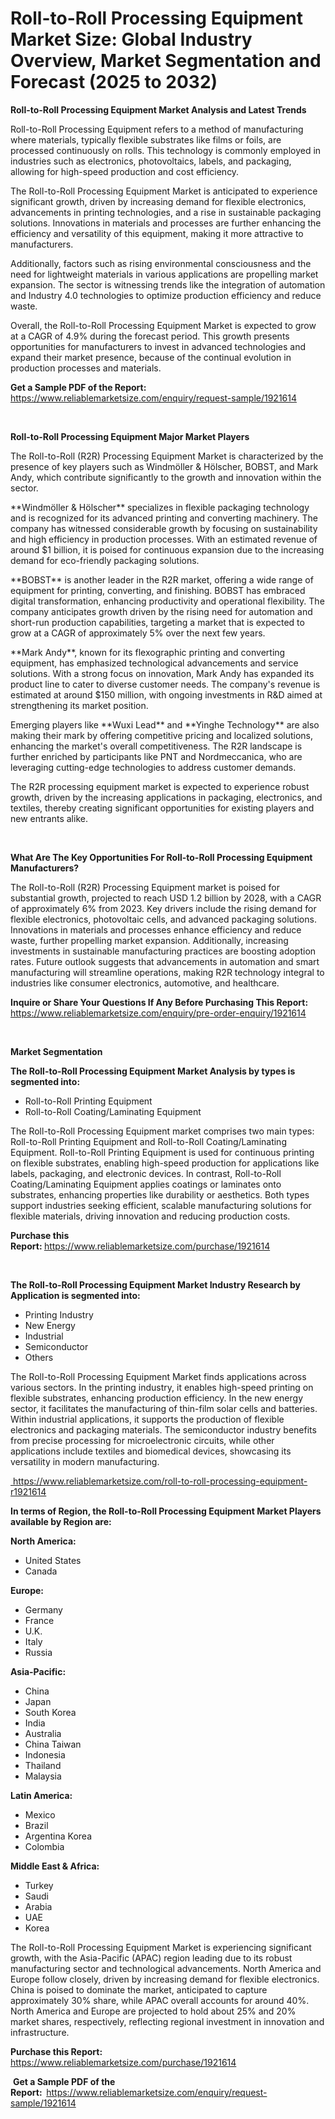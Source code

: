 <p><h1>Roll-to-Roll Processing Equipment Market Size: Global Industry Overview, Market Segmentation and Forecast (2025 to 2032)</h1></p><p><strong>Roll-to-Roll Processing Equipment Market Analysis and Latest Trends</strong></p>
<p><p>Roll-to-Roll Processing Equipment refers to a method of manufacturing where materials, typically flexible substrates like films or foils, are processed continuously on rolls. This technology is commonly employed in industries such as electronics, photovoltaics, labels, and packaging, allowing for high-speed production and cost efficiency. </p><p>The Roll-to-Roll Processing Equipment Market is anticipated to experience significant growth, driven by increasing demand for flexible electronics, advancements in printing technologies, and a rise in sustainable packaging solutions. Innovations in materials and processes are further enhancing the efficiency and versatility of this equipment, making it more attractive to manufacturers.</p><p>Additionally, factors such as rising environmental consciousness and the need for lightweight materials in various applications are propelling market expansion. The sector is witnessing trends like the integration of automation and Industry 4.0 technologies to optimize production efficiency and reduce waste. </p><p>Overall, the Roll-to-Roll Processing Equipment Market is expected to grow at a CAGR of 4.9% during the forecast period. This growth presents opportunities for manufacturers to invest in advanced technologies and expand their market presence, because of the continual evolution in production processes and materials.</p></p>
<p><strong>Get a Sample PDF of the Report:&nbsp;</strong> <a href="https://www.reliablemarketsize.com/enquiry/request-sample/1921614?utm_campaign=3550&utm_medium=2&utm_source=Github&utm_content=ia&utm_term=12042025&utm_id=roll-to-roll-processing-equipment">https://www.reliablemarketsize.com/enquiry/request-sample/1921614</a></p>
<p>&nbsp;</p>
<p><strong>Roll-to-Roll Processing Equipment Major Market Players</strong></p>
<p><p>The Roll-to-Roll (R2R) Processing Equipment Market is characterized by the presence of key players such as Windmöller & Hölscher, BOBST, and Mark Andy, which contribute significantly to the growth and innovation within the sector.</p><p>**Windmöller & Hölscher** specializes in flexible packaging technology and is recognized for its advanced printing and converting machinery. The company has witnessed considerable growth by focusing on sustainability and high efficiency in production processes. With an estimated revenue of around $1 billion, it is poised for continuous expansion due to the increasing demand for eco-friendly packaging solutions.</p><p>**BOBST** is another leader in the R2R market, offering a wide range of equipment for printing, converting, and finishing. BOBST has embraced digital transformation, enhancing productivity and operational flexibility. The company anticipates growth driven by the rising need for automation and short-run production capabilities, targeting a market that is expected to grow at a CAGR of approximately 5% over the next few years.</p><p>**Mark Andy**, known for its flexographic printing and converting equipment, has emphasized technological advancements and service solutions. With a strong focus on innovation, Mark Andy has expanded its product line to cater to diverse customer needs. The company's revenue is estimated at around $150 million, with ongoing investments in R&D aimed at strengthening its market position.</p><p>Emerging players like **Wuxi Lead** and **Yinghe Technology** are also making their mark by offering competitive pricing and localized solutions, enhancing the market's overall competitiveness. The R2R landscape is further enriched by participants like PNT and Nordmeccanica, who are leveraging cutting-edge technologies to address customer demands.</p><p>The R2R processing equipment market is expected to experience robust growth, driven by the increasing applications in packaging, electronics, and textiles, thereby creating significant opportunities for existing players and new entrants alike.</p></p>
<p>&nbsp;</p>
<p><strong>What Are The Key Opportunities For Roll-to-Roll Processing Equipment Manufacturers?</strong></p>
<p><p>The Roll-to-Roll (R2R) Processing Equipment market is poised for substantial growth, projected to reach USD 1.2 billion by 2028, with a CAGR of approximately 6% from 2023. Key drivers include the rising demand for flexible electronics, photovoltaic cells, and advanced packaging solutions. Innovations in materials and processes enhance efficiency and reduce waste, further propelling market expansion. Additionally, increasing investments in sustainable manufacturing practices are boosting adoption rates. Future outlook suggests that advancements in automation and smart manufacturing will streamline operations, making R2R technology integral to industries like consumer electronics, automotive, and healthcare.</p></p>
<p><strong>Inquire or Share Your Questions If Any Before Purchasing This Report:</strong> <a href="https://www.reliablemarketsize.com/enquiry/pre-order-enquiry/1921614?utm_campaign=3550&utm_medium=2&utm_source=Github&utm_content=ia&utm_term=12042025&utm_id=roll-to-roll-processing-equipment">https://www.reliablemarketsize.com/enquiry/pre-order-enquiry/1921614</a></p>
<p>&nbsp;</p>
<p><strong>Market Segmentation</strong></p>
<p><strong>The Roll-to-Roll Processing Equipment Market Analysis by types is segmented into:</strong></p>
<p><ul><li>Roll-to-Roll Printing Equipment</li><li>Roll-to-Roll Coating/Laminating Equipment</li></ul></p>
<p><p>The Roll-to-Roll Processing Equipment market comprises two main types: Roll-to-Roll Printing Equipment and Roll-to-Roll Coating/Laminating Equipment. Roll-to-Roll Printing Equipment is used for continuous printing on flexible substrates, enabling high-speed production for applications like labels, packaging, and electronic devices. In contrast, Roll-to-Roll Coating/Laminating Equipment applies coatings or laminates onto substrates, enhancing properties like durability or aesthetics. Both types support industries seeking efficient, scalable manufacturing solutions for flexible materials, driving innovation and reducing production costs.</p></p>
<p><strong>Purchase this Report:&nbsp;</strong><a href="https://www.reliablemarketsize.com/purchase/1921614?utm_campaign=3550&utm_medium=2&utm_source=Github&utm_content=ia&utm_term=12042025&utm_id=roll-to-roll-processing-equipment">https://www.reliablemarketsize.com/purchase/1921614</a></p>
<p>&nbsp;</p>
<p><strong>The Roll-to-Roll Processing Equipment Market Industry Research by Application is segmented into:</strong></p>
<p><ul><li>Printing Industry</li><li>New Energy</li><li>Industrial</li><li>Semiconductor</li><li>Others</li></ul></p>
<p><p>The Roll-to-Roll Processing Equipment Market finds applications across various sectors. In the printing industry, it enables high-speed printing on flexible substrates, enhancing production efficiency. In the new energy sector, it facilitates the manufacturing of thin-film solar cells and batteries. Within industrial applications, it supports the production of flexible electronics and packaging materials. The semiconductor industry benefits from precise processing for microelectronic circuits, while other applications include textiles and biomedical devices, showcasing its versatility in modern manufacturing.</p></p>
<p><a href="https://www.reliablemarketsize.com/roll-to-roll-processing-equipment-r1921614?utm_campaign=3550&utm_medium=2&utm_source=Github&utm_content=ia&utm_term=12042025&utm_id=roll-to-roll-processing-equipment">&nbsp;https://www.reliablemarketsize.com/roll-to-roll-processing-equipment-r1921614</a></p>
<p><strong>In terms of Region, the Roll-to-Roll Processing Equipment Market Players available by Region are:</strong></p>
<p>
    <p> <strong> North America: </strong>
        <ul>
            <li>United States</li>
            <li>Canada</li>
        </ul>
        </p> 
    <p> <strong> Europe: </strong>
        <ul>
            <li>Germany</li>
            <li>France</li>
            <li>U.K.</li>
            <li>Italy</li>
            <li>Russia</li>
        </ul>
        </p> 
    <p> <strong> Asia-Pacific: </strong>
        <ul>
            <li>China</li>
            <li>Japan</li>
            <li>South Korea</li>
            <li>India</li>
            <li>Australia</li>
            <li>China Taiwan</li>
            <li>Indonesia</li>
            <li>Thailand</li>
            <li>Malaysia</li>
        </ul>
        </p> 
    <p> <strong> Latin America: </strong>
        <ul>
            <li>Mexico</li>
            <li>Brazil</li>
            <li>Argentina Korea</li>
            <li>Colombia</li>
        </ul>
        </p> 
    <p> <strong> Middle East & Africa: </strong>
        <ul>
            <li>Turkey</li>
            <li>Saudi</li>
            <li>Arabia</li>
            <li>UAE</li>
            <li>Korea</li>
        </ul>
    </p>
    </p>
<p><p>The Roll-to-Roll Processing Equipment Market is experiencing significant growth, with the Asia-Pacific (APAC) region leading due to its robust manufacturing sector and technological advancements. North America and Europe follow closely, driven by increasing demand for flexible electronics. China is poised to dominate the market, anticipated to capture approximately 30% share, while APAC overall accounts for around 40%. North America and Europe are projected to hold about 25% and 20% market shares, respectively, reflecting regional investment in innovation and infrastructure.</p></p>
<p><strong>Purchase this Report: </strong><a href="https://www.reliablemarketsize.com/purchase/1921614?utm_campaign=3550&utm_medium=2&utm_source=Github&utm_content=ia&utm_term=12042025&utm_id=roll-to-roll-processing-equipment">https://www.reliablemarketsize.com/purchase/1921614</a></p>
<p>&nbsp;<strong>Get a Sample PDF of the Report:&nbsp;&nbsp;</strong><a href="https://www.reliablemarketsize.com/enquiry/request-sample/1921614?utm_campaign=3550&utm_medium=2&utm_source=Github&utm_content=ia&utm_term=12042025&utm_id=roll-to-roll-processing-equipment">https://www.reliablemarketsize.com/enquiry/request-sample/1921614</a></p>
<p><strong></strong></p>
<p><p></p><p></p><p></p></p>